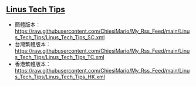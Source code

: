 ## [Linus Tech Tips](https://rsshub.rssforever.com/bilibili/user/video/12434430)
- 簡體版本：https://raw.githubusercontent.com/ChiesiMario/My_Rss_Feed/main/Linus_Tech_Tips/Linus_Tech_Tips_SC.xml
- 台灣繁體版本：https://raw.githubusercontent.com/ChiesiMario/My_Rss_Feed/main/Linus_Tech_Tips/Linus_Tech_Tips_TC.xml
- 香港繁體版本：https://raw.githubusercontent.com/ChiesiMario/My_Rss_Feed/main/Linus_Tech_Tips/Linus_Tech_Tips_HK.xml